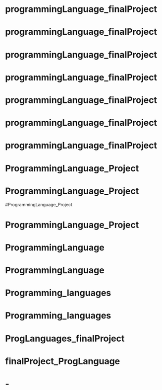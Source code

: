 # programmingLanguage_finalProject
# programmingLanguage_finalProject
# programmingLanguage_finalProject
# programmingLanguage_finalProject
# programmingLanguage_finalProject
# programmingLanguage_finalProject
# programmingLanguage_finalProject
# ProgrammingLanguage_Project
# ProgrammingLanguage_Project
#ProgrammingLanguage_Project
# ProgrammingLanguage_Project
# ProgrammingLanguage
# ProgrammingLanguage
# Programming_languages
# Programming_languages
# ProgLanguages_finalProject
# finalProject_ProgLanguage
# -
